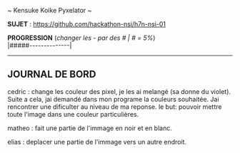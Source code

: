 ~ Kensuke Koike Pyxelator ~

**SUJET** : https://github.com/hackathon-nsi/h7n-nsi-01

**PROGRESSION** (*changer les - par des # | # = 5%*)<br />
|#####--------------|

<hr />
<!-- ne pas effacer les lignes ci-dessus et mettre à jour la progression régulièrement -->

## JOURNAL DE BORD
cedric : change les couleur des pixel, je les ai melangé (sa donne du violet).
Suite a cela, jai demandé dans mon programe la couleurs souhaitée. Jai rencontrer une dificulter au niveau de ma reponse.
le but: pouvoir mettre toute l'image dans une couleur particulières.

matheo : fait une partie de l'immage en noir et en blanc.

elias : deplacer une partie de l'immage vers un autre endroit.
